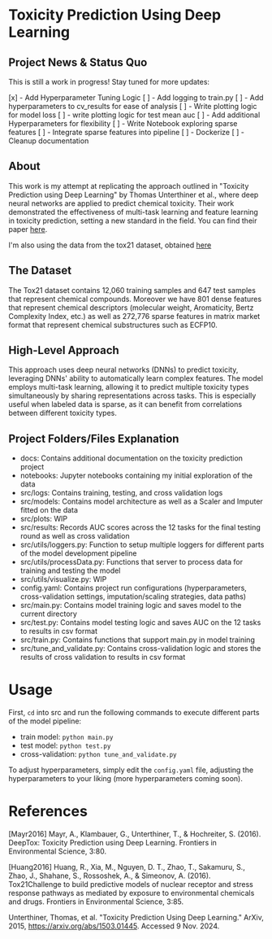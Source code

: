 # Toxicity Prediction Using Deep Learning

## Project News & Status Quo
This is still a work in progress! Stay tuned for more updates:

[x] - Add Hyperparameter Tuning Logic
[ ] - Add logging to train.py
[ ] - Add hyperparameters to cv_results for ease of analysis
[ ] - Write plotting logic for model loss
[ ] - write plotting logic for test mean auc
[ ] - Add additional Hyperparameters for flexibility
[ ] - Write Notebook exploring sparse features
[ ] - Integrate sparse features into pipeline
[ ] - Dockerize
[ ] - Cleanup documentation

## About
This work is my attempt at replicating the approach outlined in "Toxicity Prediction using Deep Learning" by Thomas Unterthiner et al., where deep neural networks are applied to predict chemical toxicity. Their work demonstrated the effectiveness of multi-task learning and feature learning in toxicity prediction, setting a new standard in the field. You can find their paper [here](https://arxiv.org/abs/1503.01445). 

I'm also using the data from the tox21 dataset, obtained [here](http://bioinf.jku.at/research/DeepTox/tox21.html)

## The Dataset
The Tox21 dataset contains 12,060 training samples and 647 test samples that represent chemical compounds. Moreover we have 801 dense features that represent chemical descriptors (molecular weight, Aromaticity, Bertz Complexity Index, etc.) as well as 272,776 sparse features in matrix market format that represent chemical substructures such as ECFP10.

## High-Level Approach
This approach uses deep neural networks (DNNs) to predict toxicity, leveraging DNNs' ability to automatically learn complex features. The model employs multi-task learning, allowing it to predict multiple toxicity types simultaneously by sharing representations across tasks. This is especially useful when labeled data is sparse, as it can benefit from correlations between different toxicity types.

## Project Folders/Files Explanation
- docs: Contains additional documentation on the toxicity prediction project
- notebooks: Jupyter notebooks containing my initial exploration of the data
- src/logs: Contains training, testing, and cross validation logs
- src/models: Contains model architecture as well as a Scaler and Imputer fitted on the data
- src/plots: WIP
- src/results: Records AUC scores across the 12 tasks for the final testing round as well as cross validation
- src/utils/loggers.py: Function to setup multiple loggers for different parts of the model development pipeline
- src/utils/processData.py: Functions that server to process data for training and testing the model
- src/utils/visualize.py: WIP
- config.yaml: Contains project run configurations (hyperparameters, cross-validation settings, imputation/scaling strategies, data paths)
- src/main.py: Contains model training logic and saves model to the current directory
- src/test.py: Contains model testing logic and saves AUC on the 12 tasks to results in csv format
- src/train.py: Contains functions that support main.py in model training
- src/tune_and_validate.py: Contains cross-validation logic and stores the results of cross validation to results in csv format

# Usage
First, `cd` into src and run the following commands to execute different parts of the model pipeline:

- train model: `python main.py`
- test model: `python test.py`
- cross-validation: `python tune_and_validate.py`

To adjust hyperparameters, simply edit the `config.yaml` file, adjusting the hyperparameters to your liking (more hyperparameters coming soon).

# References

[Mayr2016] Mayr, A., Klambauer, G., Unterthiner, T., & Hochreiter, S. (2016). DeepTox: Toxicity Prediction using Deep Learning. Frontiers in Environmental Science, 3:80.

[Huang2016] Huang, R., Xia, M., Nguyen, D. T., Zhao, T., Sakamuru, S., Zhao, J., Shahane, S., Rossoshek, A., & Simeonov, A. (2016). Tox21Challenge to build predictive models of nuclear receptor and stress response pathways as mediated by exposure to environmental chemicals and drugs. Frontiers in Environmental Science, 3:85.

Unterthiner, Thomas, et al. "Toxicity Prediction Using Deep Learning." ArXiv, 2015,  https://arxiv.org/abs/1503.01445. Accessed 9 Nov. 2024.